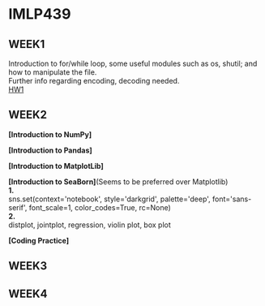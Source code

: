 # IMLP439

## WEEK1  
Introduction to for/while loop, some useful modules such as os, shutil; and how to manipulate the file.  
Further info regarding encoding, decoding needed.  
[HW1](https://github.com/TonyDai702/IMLP439/tree/d2b1d69aedbe59d3bcc1b9d0a7b394d7f8631a1b/Unit01)  

## WEEK2  
**[Introduction to NumPy]**  
  
**[Introduction to Pandas]**  
    
**[Introduction to MatplotLib]**  
      
**[Introduction to SeaBorn]**(Seems to be preferred over Matplotlib)       
**1.**  
sns.set(context='notebook', style='darkgrid', palette='deep', font='sans-serif', font_scale=1, color_codes=True, rc=None)  
**2.**  
distplot, jointplot, regression, violin plot, box plot  
     
**[Coding Practice]**  

## WEEK3
  
## WEEK4
